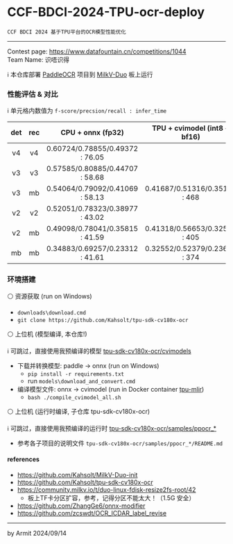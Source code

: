 # CCF-BDCI-2024-TPU-ocr-deploy

    CCF BDCI 2024 基于TPU平台的OCR模型性能优化

----

Contest page: https://www.datafountain.cn/competitions/1044  
Team Name: 识唔识得  


ℹ 本仓库部署 [PaddleOCR](https://github.com/PaddlePaddle/PaddleOCR) 项目到 [MilkV-Duo](https://milkv.io/zh/duo) 板上运行

### 性能评估 & 对比

ℹ 单元格内数值为 `f-score/precsion/recall : infer_time`

| det | rec | CPU + onnx (fp32) | TPU + cvimodel (int8 + bf16) |
| :-: | :-: | :-: | :-: |
| v4 | v4 | 0.60724/0.78855/0.49372 : 76.05 |  |
| v3 | v3 | 0.57585/0.80885/0.44707 : 58.68 |  |
| v3 | mb | 0.54064/0.79092/0.41069 : 58.13 | 0.41687/0.51316/0.35100 : 468 |
| v2 | v2 | 0.52051/0.78323/0.38977 : 43.02 |  |
| v2 | mb | 0.49098/0.78041/0.35815 : 41.59 | 0.41318/0.56653/0.32516 : 405 |
| mb | mb | 0.34883/0.69257/0.23312 : 41.61 | 0.32552/0.52379/0.23614 : 374 |


### 环境搭建

⚪ 资源获取 (run on Windows)

- `downloads\download.cmd`
- `git clone https://github.com/Kahsolt/tpu-sdk-cv180x-ocr`

⚪ 上位机 (模型编译, 本仓库!)

ℹ 可跳过，直接使用我预编译的模型 [tpu-sdk-cv180x-ocr/cvimodels](./tpu-sdk-cv180x-ocr/cvimodels/)  

- 下载并转换模型: paddle -> onnx (run on Windows)
  - `pip install -r requirements.txt`
  - run `models\download_and_convert.cmd`
- 编译模型文件: onnx -> cvimodel (run in Docker container [tpu-mlir](./run_docker.cmd))
  - `bash ./compile_cvimodel_all.sh`

⚪ 上位机 (运行时编译, 子仓库 tpu-sdk-cv180x-ocr)

ℹ 可跳过，直接使用我预编译的运行时 [tpu-sdk-cv180x-ocr/samples/ppocr_*](./tpu-sdk-cv180x-ocr/samples/)

- 参考各子项目的说明文件 `tpu-sdk-cv180x-ocr/samples/ppocr_*/README.md`


#### references

- https://github.com/Kahsolt/MilkV-Duo-init
- https://github.com/Kahsolt/tpu-sdk-cv180x-ocr
- https://community.milkv.io/t/duo-linux-fdisk-resize2fs-root/42
  - 板上TF卡分区扩容，参考，记得分区不能太大！（1.5G 安全）
- https://github.com/ZhangGe6/onnx-modifier
- https://github.com/zcswdt/OCR_ICDAR_label_revise

----
by Armit
2024/09/14 
